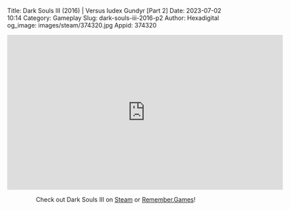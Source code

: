 Title: Dark Souls III (2016) | Versus Iudex Gundyr [Part 2]
Date: 2023-07-02 10:14
Category: Gameplay
Slug: dark-souls-iii-2016-p2
Author: Hexadigital
og_image: images/steam/374320.jpg
Appid: 374320

<center><iframe src="https://www.youtube.com/embed/6CCgme_ABp8?feature=oembed" allow="accelerometer; autoplay; encrypted-media; gyroscope; picture-in-picture" width="640" height="360" frameborder="0"></iframe>

Check out Dark Souls III on [Steam](https://store.steampowered.com/app/374320/?curator_clanid=34633900) or [Remember.Games](https://remember.games/game/340/dark-souls-iii/)!</center>
